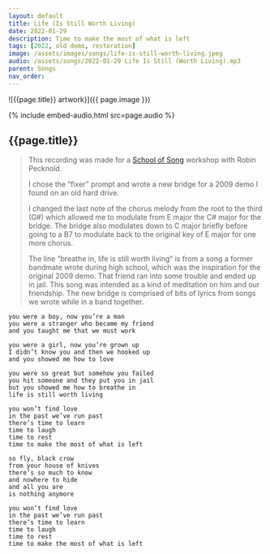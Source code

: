 ```yaml
---
layout: default
title: Life (Is Still Worth Living)
date: 2022-01-29
description: Time to make the most of what is left
tags: [2022, old demo, restoration]
image: /assets/images/songs/life-is-still-worth-living.jpeg
audio: /assets/songs/2022-01-29 Life Is Still (Worth Living).mp3
parent: Songs
nav_order: 
---
```

![{{page.title}} artwork}]({{ page.image }})

{% include embed-audio.html src=page.audio %}

## {{page.title}}

> This recording was made for a [School of Song](https://schoolofsong.org) workshop with Robin Pecknold.
> 
> I chose the “fixer” prompt and wrote a new bridge for a 2009 demo I found on an old hard drive.
> 
> I changed the last note of the chorus melody from the root to the third (G#) which allowed me to modulate from E major the C# major for the bridge. The bridge also modulates down to C major briefly before going to a B7 to modulate back to the original key of E major for one more chorus.
> 
> The line “breathe in, life is still worth living” is from a song a former bandmate wrote during high school, which was the inspiration for the original 2009 demo. That friend ran into some trouble and ended up in jail. This song was intended as a kind of meditation on him and our friendship. The new bridge is comprised of bits of lyrics from songs we wrote while in a band together.
>

```
you were a boy, now you’re a man
you were a stranger who became my friend
and you taught me that we must work

you were a girl, now you’re grown up
I didn’t know you and then we hooked up
and you showed me how to love

you were so great but somehow you failed
you hit someone and they put you in jail
but you showed me how to breathe in
life is still worth living

you won’t find love
in the past we’ve run past
there’s time to learn
time to laugh
time to rest
time to make the most of what is left

so fly, black crow
from your house of knives
there’s so much to know
and nowhere to hide
and all you are
is nothing anymore

you won’t find love
in the past we’ve run past
there’s time to learn
time to laugh
time to rest
time to make the most of what is left
```